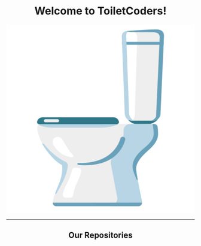 <h1 align="center">Welcome to ToiletCoders!</h1>
<div align="center">
<img src="https://github.com/ToiletCoders/.github/blob/main/profile/images/toilet.png" />
</div>
<hr />
<h2 align="center">Our Repositories</h2>
